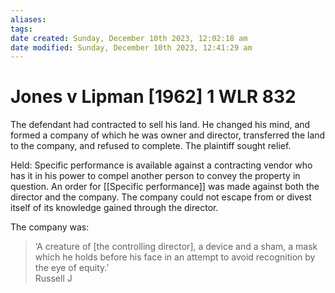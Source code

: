 ```yaml
---
aliases: 
tags: 
date created: Sunday, December 10th 2023, 12:02:18 am
date modified: Sunday, December 10th 2023, 12:41:29 am
---
```


# Jones v Lipman [1962] 1 WLR 832

The defendant had contracted to sell his land. He changed his mind, and formed a company of which he was owner and director, transferred the land to the company, and refused to complete. The plaintiff sought relief.  

Held: Specific performance is available against a contracting vendor who has it in his power to compel another person to convey the property in question. An order for [[Specific performance]] was made against both the director and the company. The company could not escape from or divest itself of its knowledge gained through the director.

The company was:

>‘A creature of [the controlling director], a device and a sham, a mask which he holds before his face in an attempt to avoid recognition by the eye of equity.’  
Russell J
